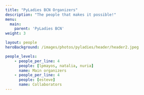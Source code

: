 ```yaml
---
title: "PyLadies BCN Organizers"
description: "The people that makes it possible!"
menu:
  main:
    parent: 'PyLadies BCN'
weight: 3

layout: people
heroBackground: /images/photos/pyladies/header/header2.jpeg

people_levels:
    - people_per_line: 4
      people: [lpmayos, natalia, nuria]
      name: Main organizers
    - people_per_line: 4
      people: [esteve]
      name: Collaborators
---
```


